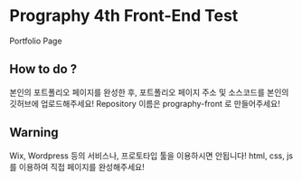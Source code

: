 
# Prography 4th Front-End Test
Portfolio Page


## How to do ?
본인의 포트폴리오 페이지를 완성한 후, 포트폴리오 페이지 주소 및 소스코드를 본인의 깃허브에 업로드해주세요!
Repository 이름은 prography-front 로 만들어주세요!

## Warning
Wix, Wordpress 등의 서비스나, 프로토타입 툴을 이용하시면 안됩니다! html, css, js 를 이용하여 직접 페이지를 완성해주세요!

